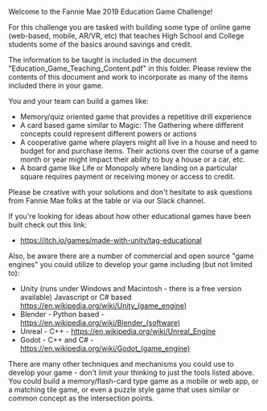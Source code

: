 Welcome to the Fannie Mae 2019 Education Game Challenge!

For this challenge you are tasked with building some type of online game (web-based, mobile, AR/VR, etc) that teaches High 
School and College students some of the basics around savings and credit.

The information to be taught is included in the document "Education_Game_Teaching_Content.pdf" in this folder. Please review the contents of this document and work to incorporate as many of the items included there in your game.

You and your team can build a games like:
 - Memory/quiz oriented game that provides a repetitive drill experience
 - A card based game similar to Magic: The Gathering where different concepts could represent different powers or actions
 - A cooperative game where players might all live in a house and need to budget for and purchase items. Their actions over the course of a game month or year might impact their ability to buy a house or a car, etc.
 - A board game like Life or Monopoly where landing on a particular square requires payment or receiving money or access to credit.
 
 Please be creative with your solutions and don't hesitate to ask questions from Fannie Mae folks at the table or via our Slack channel.
 
 If you're looking for ideas about how other educational games have been built check out this link:
  - https://itch.io/games/made-with-unity/tag-educational
  
  Also, be aware there are a number of commercial and open source "game engines" you could utilize to develop your game including (but not limited to):
   - Unity (runs under Windows and Macintosh - there is a free version available) Javascript or C# based https://en.wikipedia.org/wiki/Unity_(game_engine)
   - Blender - Python based - https://en.wikipedia.org/wiki/Blender_(software)
   - Unreal - C++ - https://en.wikipedia.org/wiki/Unreal_Engine
   - Godot - C++ and C# - https://en.wikipedia.org/wiki/Godot_(game_engine)
   
   There are many other techniques and mechanisms you could use to develop your game - don't limit your thinking to just the tools listed above. You could build a memory/flash-card type game as a mobile or web app, or a matching tile game, or even a puzzle style game that uses similar or common concept as the intersection points.
   
